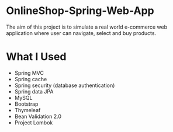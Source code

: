 # OnlineShop-Spring-Web-App
The aim of this project is to simulate a real world e-commerce web application where user can navigate, select and buy products.

# What I Used
* Spring MVC
* Spring cache
* Spring security (database authentication)
* Spring data JPA
* MySQL
* Bootstrap
* Thymeleaf
* Bean Validation 2.0
* Project Lombok
